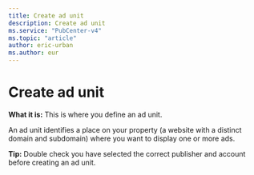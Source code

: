 ```yaml
---
title: Create ad unit
description: Create ad unit
ms.service: "PubCenter-v4"
ms.topic: "article"
author: eric-urban
ms.author: eur
---
```


# Create ad unit

**What it is:**  This is where you define an ad unit.

An ad unit identifies a place on your property (a website with a distinct domain and subdomain) where you want to display one or more ads.

**Tip:**  Double check you have selected the correct publisher and account before creating an ad unit.


